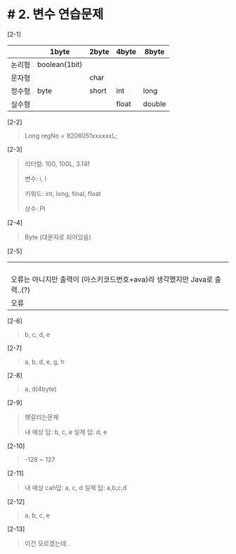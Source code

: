 # # 2. 변수 연습문제

[2-1]

|        | 1byte         | 2byte | 4byte | 8byte  |
| ------ | ------------- | ----- | ----- | ------ |
| 논리형 | boolean(1bit) |       |       |        |
| 문자형 |               | char  |       |        |
| 정수형 | byte          | short | int   | long   |
| 실수형 |               |       | float | double |

[2-2]

> Long regNo = 9206051xxxxxxL;

[2-3]

> 리터럴: 100, 100L, 3.14f
>
> 변수: i, l
>
> 키워드: int, long, final, float
>
> 상수: PI

[2-4] 

> Byte (대문자로 되어있음)

[2-5]

|                                                              |
| ------------------------------------------------------------ |
|                                                              |
|                                                              |
|                                                              |
|                                                              |
| 오류는 아니지만 출력이 (아스키코드번호+ava)라 생각했지만 Java로 출력..(?) |
| 오류                                                         |

[2-6]

> b, c, d, e

[2-7]

> a, b, d, e, g, h

[2-8]

>a, d(4byte)

[2-9]

>헷갈리는문제       
>
>내 예상 답:  b, c, e      실제 답: d, e

[2-10]

> -128 ~ 127

[2-11]

> 내 예상 cah답: a, c, d  실제 답: a,b,c,d

[2-12]

> a, b, c, e

[2-13]

> 이건 모르겠는데..



